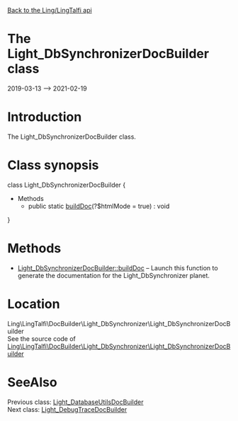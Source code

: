 [Back to the Ling/LingTalfi api](https://github.com/lingtalfi/LingTalfi/blob/master/doc/api/Ling/LingTalfi.md)



The Light_DbSynchronizerDocBuilder class
================
2019-03-13 --> 2021-02-19






Introduction
============

The Light_DbSynchronizerDocBuilder class.



Class synopsis
==============


class <span class="pl-k">Light_DbSynchronizerDocBuilder</span>  {

- Methods
    - public static [buildDoc](https://github.com/lingtalfi/LingTalfi/blob/master/doc/api/Ling/LingTalfi/DocBuilder/Light_DbSynchronizer/Light_DbSynchronizerDocBuilder/buildDoc.md)(?$htmlMode = true) : void

}






Methods
==============

- [Light_DbSynchronizerDocBuilder::buildDoc](https://github.com/lingtalfi/LingTalfi/blob/master/doc/api/Ling/LingTalfi/DocBuilder/Light_DbSynchronizer/Light_DbSynchronizerDocBuilder/buildDoc.md) &ndash; Launch this function to generate the documentation for the Light_DbSynchronizer planet.





Location
=============
Ling\LingTalfi\DocBuilder\Light_DbSynchronizer\Light_DbSynchronizerDocBuilder<br>
See the source code of [Ling\LingTalfi\DocBuilder\Light_DbSynchronizer\Light_DbSynchronizerDocBuilder](https://github.com/lingtalfi/LingTalfi/blob/master/DocBuilder/Light_DbSynchronizer/Light_DbSynchronizerDocBuilder.php)



SeeAlso
==============
Previous class: [Light_DatabaseUtilsDocBuilder](https://github.com/lingtalfi/LingTalfi/blob/master/doc/api/Ling/LingTalfi/DocBuilder/Light_DatabaseUtils/Light_DatabaseUtilsDocBuilder.md)<br>Next class: [Light_DebugTraceDocBuilder](https://github.com/lingtalfi/LingTalfi/blob/master/doc/api/Ling/LingTalfi/DocBuilder/Light_DebugTrace/Light_DebugTraceDocBuilder.md)<br>

